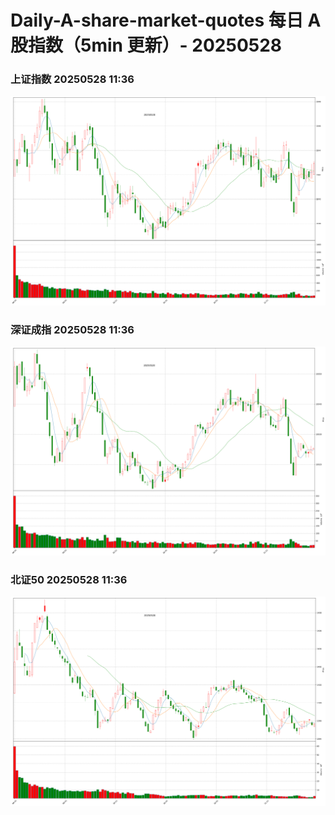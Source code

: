 
# Daily-A-share-market-quotes 每日 A 股指数（5min 更新）- 20250528

### 上证指数 20250528 11:36
![](./fig/2025/5/20250528-sh000001.png)

### 深证成指 20250528 11:36
![](./fig/2025/5/20250528-sz399001.png)

### 北证50 20250528 11:36
![](./fig/2025/5/20250528-bj899050.png)
